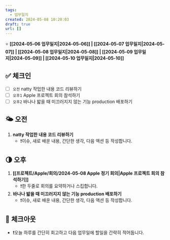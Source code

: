 ```yaml
---
tags:
  - 업무일지
created: 2024-05-08 10:20:03
draft: true
url: []
---
```

⭐️ **[[2024-05-06 업무일지|2024-05-06]] | [[2024-05-07 업무일지|2024-05-07]] | [[2024-05-08 업무일지|2024-05-08]] | [[2024-05-09 업무일지|2024-05-09]] | [[2024-05-10 업무일지|2024-05-10]]**

## ✅ 체크인
- [ ] `오전` natty 작업한 내용 코드 리뷰하기
- [ ] `오후1` Apple 프로젝트 회의 참석하기
- [ ] `오후2`  바나나 밟을 때 미끄러지지 않는 기능 production 배포하기

## 🌤️ 오전
1. **natty 작업한 내용 코드 리뷰하기**
	- ❗️이슈, 새로 배운 내용, 간단한 생각, 다음 액션 등 작성합니다.

## 🌗 오후
1. **[[프로젝트/Apple/회의/2024-05-08 Apple 정기 회의|Apple 프로젝트 회의 참석하기]]**
	- ❗️한 두줄로 회의를 요약하거나 스킵합니다.
2. **바나나 밟을 때 미끄러지지 않는 기능 production 배포하기**
	- ❗️이슈, 새로 배운 내용, 간단한 생각, 다음 액션 등 작성합니다.
## 🚀 체크아웃
- ❗️오늘 하루를 간단히 회고하고 다음 업무일에 할일을 간략히 적어둡니다.
